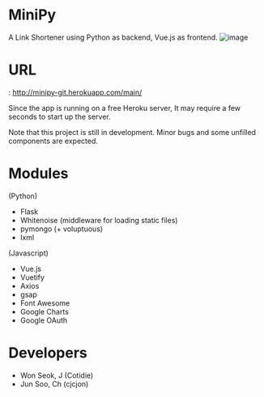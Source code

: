 # MiniPy
 A Link Shortener using Python as backend, Vue.js as frontend.
![image](https://user-images.githubusercontent.com/51331195/103190076-c51a3480-4912-11eb-937c-78cef981862c.png)

# URL
: http://minipy-git.herokuapp.com/main/

Since the app is running on a free Heroku server, It may require a few seconds to start up the server.

Note that this project is still in development. Minor bugs and some unfilled components are expected.

# Modules
(Python)
  - Flask
  - Whitenoise (middleware for loading static files)
  - pymongo (+ voluptuous)
  - lxml

(Javascript)
   - Vue.js
   - Vuetify
   - Axios
   - gsap
   - Font Awesome
   - Google Charts
   - Google OAuth
   
# Developers
  - Won Seok, J (Cotidie)
  - Jun Soo, Ch  (cjcjon)
